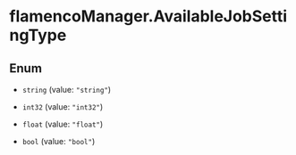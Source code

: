 # flamencoManager.AvailableJobSettingType

## Enum


* `string` (value: `"string"`)

* `int32` (value: `"int32"`)

* `float` (value: `"float"`)

* `bool` (value: `"bool"`)



